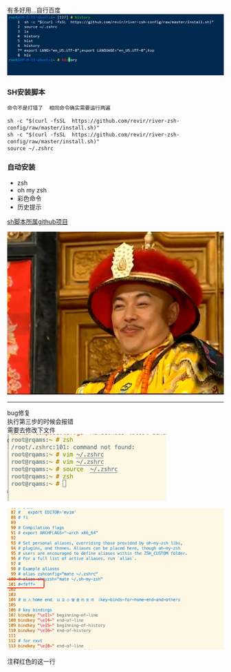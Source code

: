 有多好用...自行百度    
![image.png](..\images\7485616-952a2a1c99f1161c.png)    
    
### SH安装脚本     
`命令不是打错了  相同命令确实需要运行两遍`    
```    
sh -c "$(curl -fsSL  https://github.com/revir/river-zsh-config/raw/master/install.sh)"    
sh -c "$(curl -fsSL  https://github.com/revir/river-zsh-config/raw/master/install.sh)"    
source ~/.zshrc    
```    
    
### 自动安装    
* zsh    
* oh my zsh    
* 彩色命令    
* 历史提示    
    
[sh脚本所属github项目](https://github.com/revir/river-zsh-config)    
    
![image.png](..\images\7485616-b9635679b1e6216c.png)    
    
---    
bug修复    
执行第三步的时候会报错    
需要去修改下文件    
![image.png](..\images\7485616-dffeac073f4f378d.png)    
    
![image.png](..\images\7485616-46b011bc4eface7a.png)    
    
注释红色的这一行    
